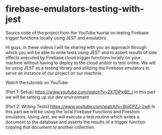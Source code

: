 # firebase-emulators-testing-with-jest
Source code of the project from the YouTube tuorial on testing Firebase trigger functions locally using JEST and emulators

Hi guys, in these videos I will be sharing with you an approach through which you will be able to write tests using JEST and to assert results of side effects executed by Firebase cloud trigger functions locally on your machine without having to deploy to the cloud and/or to test online. We will be using JEST as a testing library and utilizing the Firebase emulators to serve an instance of our project on our machine.

Watch the tutorials on YouTube

[Part 1: Setup]
https://www.youtube.com/watch?v=2X7DPxI6E_I
In this part we will be setting up our dev environment


[Part 2: Writing Tests]
https://www.youtube.com/watch?v=8IoCPZJ-zwA
In this part we will be using the local Firebase Functions and Firestore emulators. Using Jest, we will execute a test routine which writes a document to the database and asserts the results of a trigger function copying that document to another collection.
